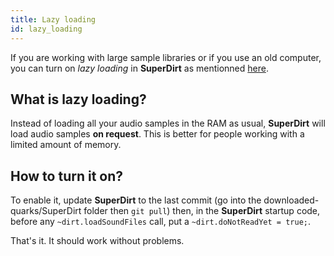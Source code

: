 ```yaml
---
title: Lazy loading
id: lazy_loading
---
```


If you are working with large sample libraries or if you use an old computer, you can turn on *lazy loading* in **SuperDirt** as mentionned [here](https://club.tidalcycles.org/t/superdirt-lazy-samples-loading/3148).

## What is lazy loading?

Instead of loading all your audio samples in the RAM as usual, **SuperDirt** will load audio samples **on request**. This is better for people working with a limited amount of memory.

## How to turn it on?

To enable it, update **SuperDirt** to the last commit (go into the downloaded-quarks/SuperDirt folder then `git pull`) then, in the **SuperDirt** startup code, before any `~dirt.loadSoundFiles` call, put a `~dirt.doNotReadYet = true;`.

That's it. It should work without problems.
